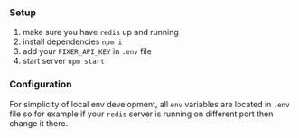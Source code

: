### Setup
1. make sure you have `redis` up and running
2. install dependencies `npm i`
3. add your `FIXER_API_KEY` in `.env` file
4. start server `npm start`

### Configuration
For simplicity of local env development, all `env` variables are located in `.env` file so for example if your `redis` server is running on different port then change it there.
